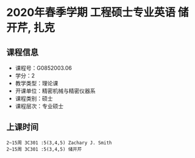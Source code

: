 # 2020年春季学期 工程硕士专业英语 储开芹, 扎克






## 课程信息

- 课程号：G0852003.06
- 学分：2
- 教学类型：理论课
- 开课单位：精密机械与精密仪器系
- 课程类别：硕士
- 课程层次：专业硕士

## 上课时间

```
2~15周 3C301 :5(3,4,5) Zachary J. Smith
2~15周 3C301 :5(3,4,5) 储开芹
```

